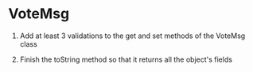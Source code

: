 # VoteMsg

1. Add at least 3 validations to the get and set methods of the VoteMsg class

2. Finish the toString method so that it returns all the object's fields
